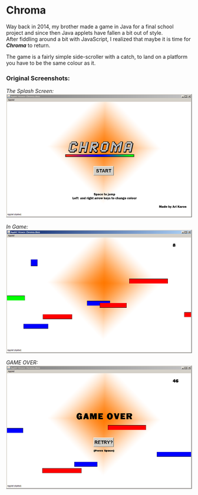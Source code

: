 # Chroma
Way back in 2014, my brother made a game in Java for a final school project and since then Java applets have fallen a bit out of style. <br>
After fiddling around a bit with JavaScript, I realized that maybe it is time for __*Chroma*__ to return.

The game is a fairly simple side-scroller with a catch, to land on a platform you have to be the same colour as it.

### Original Screenshots:

*The Splash Screen:*
<br>
![Original Splash Screen](https://github.com/jaykaron/ChromaJSPort/blob/master/OldPics/title.PNG "Original Splash Screen")

*In Game:*
<br>
![Original Splash Screen](https://github.com/jaykaron/ChromaJSPort/blob/master/OldPics/midgame.png "Original Splash Screen")

*GAME OVER:*
<br>
![GAME OVER Screen](https://github.com/jaykaron/ChromaJSPort/blob/master/OldPics/gameover.png "GAME OVER")
